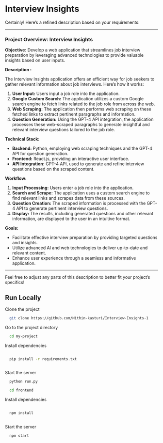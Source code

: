 
# Interview Insights

Certainly! Here’s a refined description based on your requirements:

---

### **Project Overview: Interview Insights**

**Objective:** Develop a web application that streamlines job interview preparation by leveraging advanced technologies to provide valuable insights based on user inputs. 

**Description :**

The Interview Insights application offers an efficient way for job seekers to gather relevant information about job interviews. Here’s how it works:

1. **User Input:** Users input a job role into the application.
2. **Google Custom Search:** The application utilizes a custom Google search engine to fetch links related to the job role from across the web.
3. **Web Scraping:** The application then performs web scraping on these fetched links to extract pertinent paragraphs and information.
4. **Question Generation:** Using the GPT-4 API integration, the application processes these web-scraped paragraphs to generate insightful and relevant interview questions tailored to the job role.

**Technical Stack:**
- **Backend:** Python, employing web scraping techniques and the GPT-4 API for question generation.
- **Frontend:** React.js, providing an interactive user interface.
- **API Integration:** GPT-4 API, used to generate and refine interview questions based on the scraped content.

**Workflow:**
1. **Input Processing:** Users enter a job role into the application.
2. **Search and Scrape:** The application uses a custom search engine to find relevant links and scrapes data from these sources.
3. **Question Creation:** The scraped information is processed with the GPT-4 API to generate pertinent interview questions.
4. **Display:** The results, including generated questions and other relevant information, are displayed to the user in an intuitive format.

**Goals:**
- Facilitate effective interview preparation by providing targeted questions and insights.
- Utilize advanced AI and web technologies to deliver up-to-date and relevant content.
- Enhance user experience through a seamless and informative application.

---

Feel free to adjust any parts of this description to better fit your project’s specifics!

## Run Locally

Clone the project

```bash
  git clone https://github.com/Nithin-kasturi/Interview-Insights-1
```

Go to the project directory

```bash
  cd my-project
```

Install dependencies

```bash
    
  pip install -r requirements.txt
  
```

Start the server

```bash
  python run.py
```

```bash
  cd frontend
```

Install dependencies

```bash
    
  npm install
  
```

Start the server

```bash
  npm start
```

